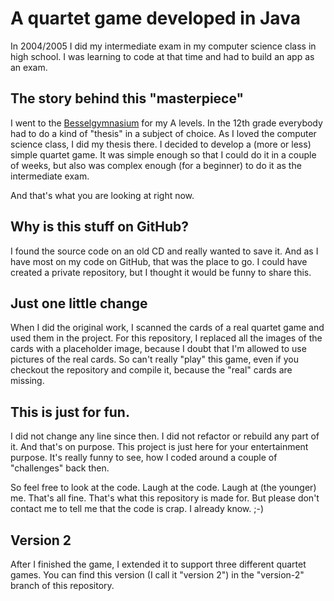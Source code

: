 # A quartet game developed in Java

In 2004/2005 I did my intermediate exam in my computer science class in high school. I was learning to code at that time and had to build an app as an exam.

## The story behind this "masterpiece"
I went to the [Besselgymnasium](https://besselgymnasium.de/) for my A levels. In the 12th grade everybody had to do a kind of "thesis" in a subject of choice.
As I loved the computer science class, I did my thesis there. I decided to develop a (more or less) simple quartet game.
It was simple enough so that I could do it in a couple of weeks, but also was complex enough (for a beginner) to do it as the intermediate exam.

And that's what you are looking at right now.

## Why is this stuff on GitHub?

I found the source code on an old CD and really wanted to save it. And as I have most on my code on GitHub, that was the place to go.
I could have created a private repository, but I thought it would be funny to share this. 

## Just one little change

When I did the original work, I scanned the cards of a real quartet game and used them in the project.
For this repository, I replaced all the images of the cards with a placeholder image, because I doubt that I'm allowed to use pictures of the real cards.
So can't really "play" this game, even if you checkout the repository and compile it, because the "real" cards are missing.

## This is just for fun.
I did not change any line since then. I did not refactor or rebuild any part of it. And that's on purpose. This project is just here for your entertainment purpose. 
It's really funny to see, how I coded around a couple of "challenges" back then.

So feel free to look at the code. Laugh at the code. Laugh at (the younger) me. That's all fine. That's what this repository is made for.
But please don't contact me to tell me that the code is crap. I already know. ;-)

## Version 2

After I finished the game, I extended it to support three different quartet games. You can find this version (I call it "version 2") in the "version-2" branch of this repository.
